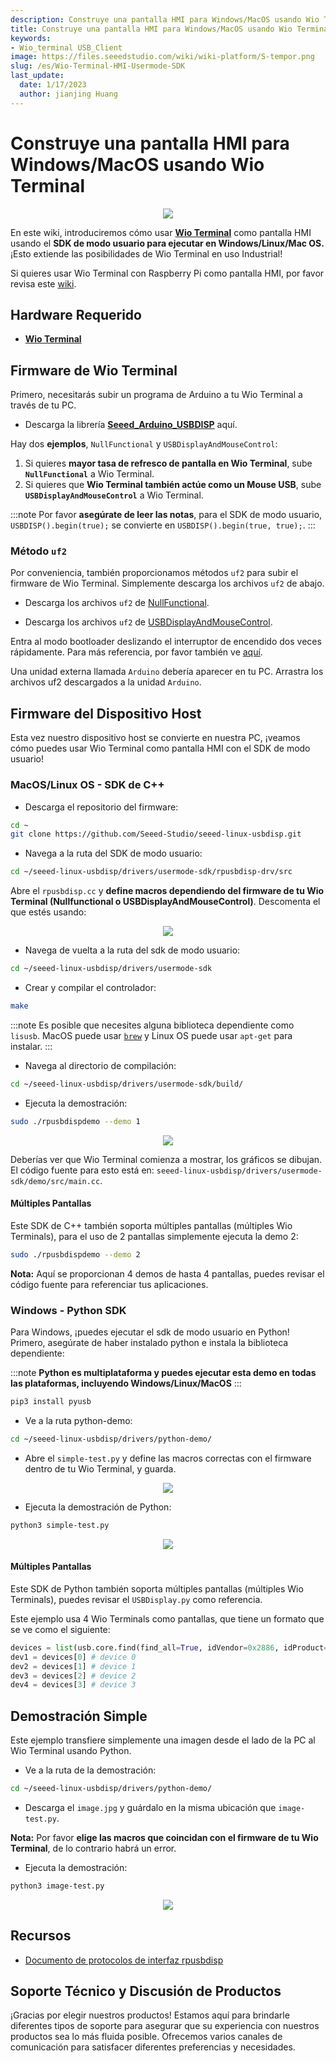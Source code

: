 ```yaml
---
description: Construye una pantalla HMI para Windows/MacOS usando Wio Terminal
title: Construye una pantalla HMI para Windows/MacOS usando Wio Terminal
keywords:
- Wio_terminal USB_Client
image: https://files.seeedstudio.com/wiki/wiki-platform/S-tempor.png
slug: /es/Wio-Terminal-HMI-Usermode-SDK
last_update:
  date: 1/17/2023
  author: jianjing Huang
---
```


# Construye una pantalla HMI para Windows/MacOS usando Wio Terminal

<div align="center"><img src="https://files.seeedstudio.com/wiki/Wio-Terminal-HMI-SDK/banner.png"/></div>

En este wiki, introduciremos cómo usar [**Wio Terminal**](https://www.seeedstudio.com/Wio-Terminal-p-4509.html) como pantalla HMI usando el **SDK de modo usuario para ejecutar en Windows/Linux/Mac OS.** ¡Esto extiende las posibilidades de Wio Terminal en uso Industrial!

Si quieres usar Wio Terminal con Raspberry Pi como pantalla HMI, por favor revisa este [wiki](https://wiki.seeedstudio.com/es/Wio-Terminal-HMI/).

## Hardware Requerido

- [**Wio Terminal**](https://www.seeedstudio.com/Wio-Terminal-p-4509.html)

## Firmware de Wio Terminal

Primero, necesitarás subir un programa de Arduino a tu Wio Terminal a través de tu PC.

- Descarga la librería [**Seeed_Arduino_USBDISP**](https://github.com/Seeed-Studio/Seeed_Arduino_USBDISP) aquí.

Hay dos **ejemplos**, `NullFunctional` y `USBDisplayAndMouseControl`:

1. Si quieres **mayor tasa de refresco de pantalla en Wio Terminal**, sube **`NullFunctional`** a Wio Terminal.
2. Si quieres que **Wio Terminal también actúe como un Mouse USB**, sube **`USBDisplayAndMouseControl`** a Wio Terminal.

:::note
Por favor **asegúrate de leer las notas**, para el SDK de modo usuario, `USBDISP().begin(true);` se convierte en `USBDISP().begin(true, true);`.
:::

### Método `uf2`

Por conveniencia, también proporcionamos métodos `uf2` para subir el firmware de Wio Terminal. Simplemente descarga los archivos `uf2` de abajo.

- Descarga los archivos `uf2` de [NullFunctional](http://files.seeedstudio.com/wiki/Wio-Terminal-HMI-SDK/NullFunctional-sdk.uf2).

- Descarga los archivos `uf2` de [USBDisplayAndMouseControl](https://files.seeedstudio.com/wiki/Wio-Terminal-HMI-SDK/USBDisplayAndMouseControl-sdk.uf2).

Entra al modo bootloader deslizando el interruptor de encendido dos veces rápidamente. Para más referencia, por favor también ve [aquí](https://wiki.seeedstudio.com/es/Wio-Terminal-Getting-Started/#faq).

Una unidad externa llamada `Arduino` debería aparecer en tu PC. Arrastra los archivos uf2 descargados a la unidad `Arduino`.

## Firmware del Dispositivo Host

Esta vez nuestro dispositivo host se convierte en nuestra PC, ¡veamos cómo puedes usar Wio Terminal como pantalla HMI con el SDK de modo usuario!

### MacOS/Linux OS - SDK de C++

- Descarga el repositorio del firmware:

```sh
cd ~
git clone https://github.com/Seeed-Studio/seeed-linux-usbdisp.git
```

- Navega a la ruta del SDK de modo usuario:

```sh
cd ~/seeed-linux-usbdisp/drivers/usermode-sdk/rpusbdisp-drv/src
```

Abre el `rpusbdisp.cc` y **define macros dependiendo del firmware de tu Wio Terminal (Nullfunctional o USBDisplayAndMouseControl)**. Descomenta el que estés usando:

<div align="center"><img src="https://files.seeedstudio.com/wiki/Wio-Terminal-HMI-SDK/macros.png"/></div>

- Navega de vuelta a la ruta del sdk de modo usuario:

```sh
cd ~/seeed-linux-usbdisp/drivers/usermode-sdk
```

- Crear y compilar el controlador:

```sh
make
```

:::note
Es posible que necesites alguna biblioteca dependiente como `lisusb`. MacOS puede usar [`brew`](https://brew.sh/) y Linux OS puede usar `apt-get` para instalar.
:::

- Navega al directorio de compilación:

```sh
cd ~/seeed-linux-usbdisp/drivers/usermode-sdk/build/
```

- Ejecuta la demostración:

```sh
sudo ./rpusbdispdemo --demo 1
```

<div align="center"><img src="https://files.seeedstudio.com/wiki/Wio-Terminal-HMI-SDK/demo.gif"/></div>

Deberías ver que Wio Terminal comienza a mostrar, los gráficos se dibujan. El código fuente para esto está en: `seeed-linux-usbdisp/drivers/usermode-sdk/demo/src/main.cc`.

#### Múltiples Pantallas

Este SDK de C++ también soporta múltiples pantallas (múltiples Wio Terminals), para el uso de 2 pantallas simplemente ejecuta la demo 2:

```sh
sudo ./rpusbdispdemo --demo 2
```

**Nota:** Aquí se proporcionan 4 demos de hasta 4 pantallas, puedes revisar el código fuente para referenciar tus aplicaciones.

### Windows - Python SDK

Para Windows, ¡puedes ejecutar el sdk de modo usuario en Python! Primero, asegúrate de haber instalado python e instala la biblioteca dependiente:

:::note
**Python es multiplataforma y puedes ejecutar esta demo en todas las plataformas, incluyendo Windows/Linux/MacOS**
:::

```sh
pip3 install pyusb
```

- Ve a la ruta python-demo:

```sh
cd ~/seeed-linux-usbdisp/drivers/python-demo/
```

- Abre el `simple-test.py` y define las macros correctas con el firmware dentro de tu Wio Terminal, y guarda.

<div align="center"><img src="https://files.seeedstudio.com/wiki/Wio-Terminal-HMI-SDK/macros-2.png"/></div>

- Ejecuta la demostración de Python:

```sh
python3 simple-test.py
```

<div align="center"><img src="https://files.seeedstudio.com/wiki/Wio-Terminal-HMI-SDK/simple-test.gif"/></div>

#### Múltiples Pantallas

Este SDK de Python también soporta múltiples pantallas (múltiples Wio Terminals), puedes revisar el `USBDisplay.py` como referencia.

Este ejemplo usa 4 Wio Terminals como pantallas, que tiene un formato que se ve como el siguiente:

```py
devices = list(usb.core.find(find_all=True, idVendor=0x2886, idProduct=0x802D))
dev1 = devices[0] # device 0
dev2 = devices[1] # device 1
dev3 = devices[2] # device 2
dev4 = devices[3] # device 3
```

## Demostración Simple

Este ejemplo transfiere simplemente una imagen desde el lado de la PC al Wio Terminal usando Python.

- Ve a la ruta de la demostración:

```sh
cd ~/seeed-linux-usbdisp/drivers/python-demo/
```

- Descarga el `image.jpg` y guárdalo en la misma ubicación que `image-test.py`.

**Nota:** Por favor **elige las macros que coincidan con el firmware de tu Wio Terminal**, de lo contrario habrá un error.

- Ejecuta la demostración:

```sh
python3 image-test.py
```

<div align="center"><img src="https://files.seeedstudio.com/wiki/Wio-Terminal-HMI-SDK/image-demo.png"/></div>

## Recursos

- [Documento de protocolos de interfaz rpusbdisp](https://files.seeedstudio.com/wiki/Wio-Terminal-HMI-SDK/rpusbdisp_interface_protocol.pdf)

## Soporte Técnico y Discusión de Productos


¡Gracias por elegir nuestros productos! Estamos aquí para brindarle diferentes tipos de soporte para asegurar que su experiencia con nuestros productos sea lo más fluida posible. Ofrecemos varios canales de comunicación para satisfacer diferentes preferencias y necesidades.

<div class="button_tech_support_container">
<a href="https://forum.seeedstudio.com/" class="button_forum"></a> 
<a href="https://www.seeedstudio.com/contacts" class="button_email"></a>
</div>

<div class="button_tech_support_container">
<a href="https://discord.gg/eWkprNDMU7" class="button_discord"></a> 
<a href="https://github.com/Seeed-Studio/wiki-documents/discussions/69" class="button_discussion"></a>
</div>
